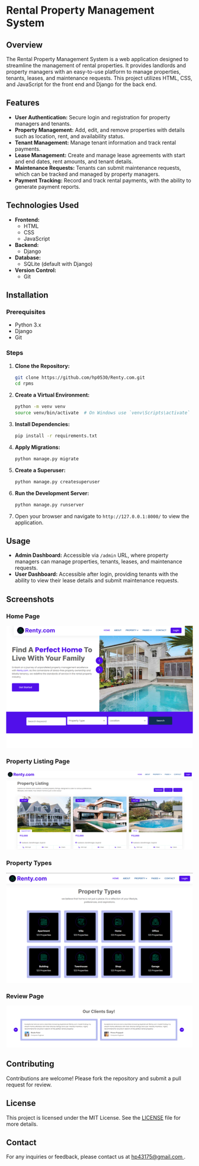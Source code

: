 # Rental Property Management System

## Overview
The Rental Property Management System is a web application designed to streamline the management of rental properties. It provides landlords and property managers with an easy-to-use platform to manage properties, tenants, leases, and maintenance requests. This project utilizes HTML, CSS, and JavaScript for the front end and Django for the back end.

## Features
- **User Authentication:** Secure login and registration for property managers and tenants.
- **Property Management:** Add, edit, and remove properties with details such as location, rent, and availability status.
- **Tenant Management:** Manage tenant information and track rental payments.
- **Lease Management:** Create and manage lease agreements with start and end dates, rent amounts, and tenant details.
- **Maintenance Requests:** Tenants can submit maintenance requests, which can be tracked and managed by property managers.
- **Payment Tracking:** Record and track rental payments, with the ability to generate payment reports.

## Technologies Used
- **Frontend:**
  - HTML
  - CSS
  - JavaScript
- **Backend:**
  - Django
- **Database:**
  - SQLite (default with Django)
- **Version Control:**
  - Git

## Installation

### Prerequisites
- Python 3.x
- Django
- Git

### Steps
1. **Clone the Repository:**
    ```sh
    git clone https://github.com/hp0530/Renty.com.git
    cd rpms
    ```

2. **Create a Virtual Environment:**
    ```sh
    python -m venv venv
    source venv/bin/activate  # On Windows use `venv\Scripts\activate`
    ```

3. **Install Dependencies:**
    ```sh
    pip install -r requirements.txt
    ```

4. **Apply Migrations:**
    ```sh
    python manage.py migrate
    ```

5. **Create a Superuser:**
    ```sh
    python manage.py createsuperuser
    ```

6. **Run the Development Server:**
    ```sh
    python manage.py runserver
    ```

7. Open your browser and navigate to `http://127.0.0.1:8000/` to view the application.

## Usage
- **Admin Dashboard:** Accessible via `/admin` URL, where property managers can manage properties, tenants, leases, and maintenance requests.
- **User Dashboard:** Accessible after login, providing tenants with the ability to view their lease details and submit maintenance requests.

## Screenshots

### Home Page

![Home Page](homepage.png)

### Property Listing Page

![Property Listing Page ](propertylistingpage.png)

### Property Types

![Property types](propertytypes.png)

### Review Page

![Review](reviewpage.png)

## Contributing
Contributions are welcome! Please fork the repository and submit a pull request for review.

## License
This project is licensed under the MIT License. See the [LICENSE](LICENSE) file for more details.

## Contact
For any inquiries or feedback, please contact us at [hp43175@gmail.com ](mailto:hp43175@gmail.com).

